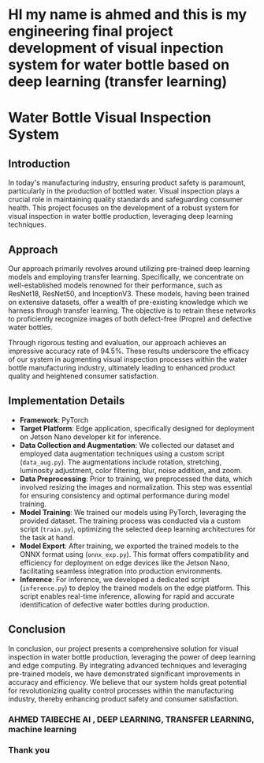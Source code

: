 # HI my name is ahmed and this is my engineering final project development of visual inpection system for water bottle based on deep learning (transfer learning)

# Water Bottle Visual Inspection System

## Introduction
In today's manufacturing industry, ensuring product safety is paramount, particularly in the production of bottled water. Visual inspection plays a crucial role in maintaining quality standards and safeguarding consumer health. This project focuses on the development of a robust system for visual inspection in water bottle production, leveraging deep learning techniques.

## Approach
Our approach primarily revolves around utilizing pre-trained deep learning models and employing transfer learning. Specifically, we concentrate on well-established models renowned for their performance, such as ResNet18, ResNet50, and InceptionV3. These models, having been trained on extensive datasets, offer a wealth of pre-existing knowledge which we harness through transfer learning. The objective is to retrain these networks to proficiently recognize images of both defect-free (Propre) and defective water bottles.

Through rigorous testing and evaluation, our approach achieves an impressive accuracy rate of 94.5%. These results underscore the efficacy of our system in augmenting visual inspection processes within the water bottle manufacturing industry, ultimately leading to enhanced product quality and heightened consumer satisfaction.

## Implementation Details
- **Framework**: PyTorch
- **Target Platform**: Edge application, specifically designed for deployment on Jetson Nano developer kit for inference.
- **Data Collection and Augmentation**: We collected our dataset and employed data augmentation techniques using a custom script (`data_aug.py`). The augmentations include rotation, stretching, luminosity adjustment, color filtering, blur, noise addition, and zoom.
- **Data Preprocessing**: Prior to training, we preprocessed the data, which involved resizing the images and normalization. This step was essential for ensuring consistency and optimal performance during model training.
- **Model Training**: We trained our models using PyTorch, leveraging the provided dataset. The training process was conducted via a custom script (`train.py`), optimizing the selected deep learning architectures for the task at hand.
- **Model Export**: After training, we exported the trained models to the ONNX format using (`onnx_exp.py`). This format offers compatibility and efficiency for deployment on edge devices like the Jetson Nano, facilitating seamless integration into production environments.
- **Inference**: For inference, we developed a dedicated script (`inference.py`) to deploy the trained models on the edge platform. This script enables real-time inference, allowing for rapid and accurate identification of defective water bottles during production.

## Conclusion
In conclusion, our project presents a comprehensive solution for visual inspection in water bottle production, leveraging the power of deep learning and edge computing. By integrating advanced techniques and leveraging pre-trained models, we have demonstrated significant improvements in accuracy and efficiency. We believe that our system holds great potential for revolutionizing quality control processes within the manufacturing industry, thereby enhancing product safety and consumer satisfaction.

### AHMED TAIBECHE AI , DEEP LEARNING, TRANSFER LEARNING, machine learning

### Thank you 